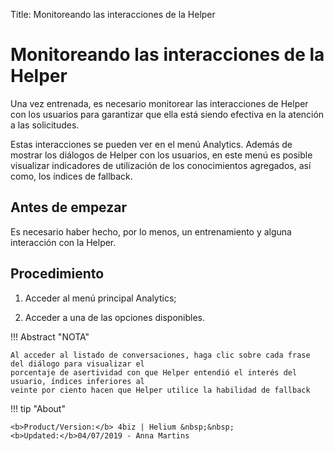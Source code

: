 Title: Monitoreando las interacciones de la Helper
# Monitoreando las interacciones de la Helper

Una vez entrenada, es necesario monitorear las interacciones de Helper con los usuarios para garantizar que ella está siendo efectiva en la atención a las solicitudes.

Estas interacciones se pueden ver en el menú Analytics. Además de mostrar los diálogos de Helper con los usuarios, en este menú es posible visualizar indicadores de utilización de los conocimientos agregados, así como, los índices de fallback.

Antes de empezar
-------------

Es necesario haber hecho, por lo menos, un entrenamiento y alguna interacción con la Helper.

Procedimiento
-----------

1. Acceder al menú principal Analytics;

2. Acceder a una de las opciones disponibles.

!!! Abstract "NOTA"

    Al acceder al listado de conversaciones, haga clic sobre cada frase del diálogo para visualizar el 
    porcentaje de asertividad con que Helper entendió el interés del usuario, índices inferiores al 
    veinte por ciento hacen que Helper utilice la habilidad de fallback
    
    
!!! tip "About"

    <b>Product/Version:</b> 4biz | Helium &nbsp;&nbsp;
    <b>Updated:</b>04/07/2019 - Anna Martins
